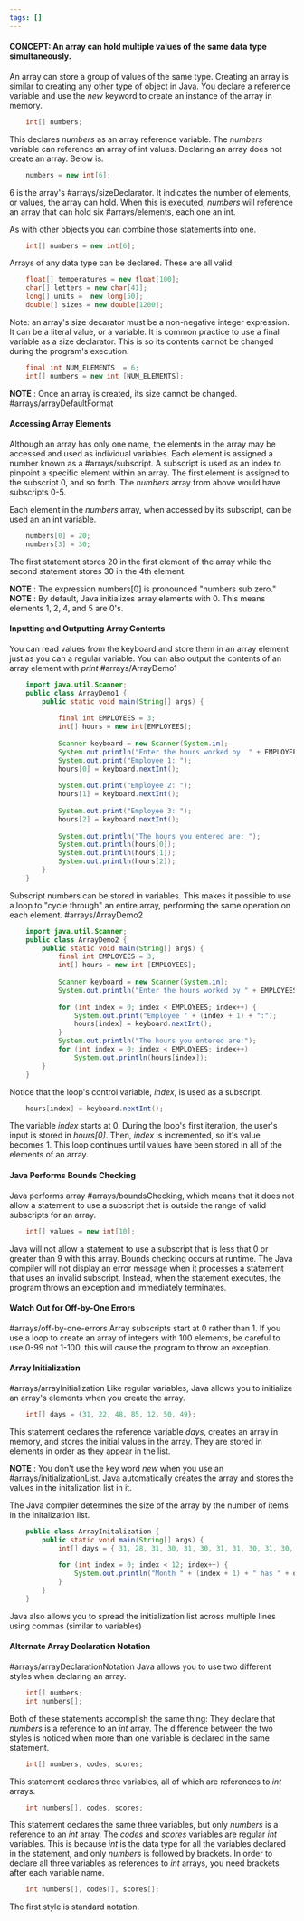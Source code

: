 ```yaml
---
tags: []
---
```


#### CONCEPT: An array can hold multiple values of the same data type simultaneously.

An array can store a group of values of the same type. Creating an array is similar to creating any other type of object in Java. 
You declare a reference variable and use the *new* keyword to create an instance of the array in memory. 
``` java
	int[] numbers;
```

This declares *numbers* as an array reference variable. The *numbers* variable can reference an array of int values. 
Declaring an array does not create an array. Below is.
``` java
	numbers = new int[6];
```

6 is the array's #arrays/sizeDeclarator. It indicates the number of elements, or values, the array can hold. 
When this is executed, *numbers* will reference an array that can hold six #arrays/elements, each one an int. 

As with other objects you can combine those statements into one. 
``` java
	int[] numbers = new int[6];
```

Arrays of any data type can be declared. These are all valid:
``` java
	float[] temperatures = new float[100];
	char[] letters = new char[41];
	long[] units =  new long[50];
	double[] sizes = new double[1200];
``` 

Note: an array's size decarator must be a non-negative integer expression. 
It can be a literal value, or a variable. It is common practice to use a final variable as a size declarator. This is so its contents cannot be changed during the program's execution.

``` java
	final int NUM_ELEMENTS  = 6;
	int[] numbers = new int [NUM_ELEMENTS];
``` 

**NOTE** : Once an array is created, its size cannot be changed.
#arrays/arrayDefaultFormat
#### Accessing Array Elements

Although an array has only one name, the elements in the array may be accessed and used as individual variables. Each element is assigned a number known as a #arrays/subscript. A subscript is used as an index to pinpoint a specific element within an array. The first element is assigned to the subscript 0, and so forth. The *numbers* array from above would have subscripts 0-5.

Each element in the *numbers* array, when accessed by its subscript, can be used an an int variable. 
``` java
	numbers[0] = 20;
	numbers[3] = 30;
```

The first statement stores 20 in the first element of the array while the second statement stores 30 in the 4th element. 

**NOTE** : The expression numbers[0] is pronounced "numbers sub zero." 
**NOTE** : By default, Java initializes array elements with 0. This means elements 1, 2, 4, and 5 are 0's.

#### Inputting and Outputting Array Contents

You can read values from the keyboard and store them in an array element just as you can a regular variable. You can also output the contents of an array element with *print* 
#arrays/ArrayDemo1
``` java
	import java.util.Scanner;
	public class ArrayDemo1 {
		public static void main(String[] args) {
		
			final int EMPLOYEES = 3;
			int[] hours = new int[EMPLOYEES];
			
			Scanner keyboard = new Scanner(System.in);
			System.out.println("Enter the hours worked by  " + EMPLOYEES + " employees.");
			System.out.print("Employee 1: ");
			hours[0] = keyboard.nextInt();
			
			System.out.print("Employee 2: ");
			hours[1] = keyboard.nextInt();
			
			System.out.print("Employee 3: ");
			hours[2] = keyboard.nextInt();
			
			System.out.println("The hours you entered are: ");
			System.out.println(hours[0]);
			System.out.println(hours[1]);
			System.out.println(hours[2]);
		}
	}
``` 

Subscript numbers can be stored in variables. This makes it possible to use a loop to "cycle through" an entire array, performing the same operation on each element. 
#arrays/ArrayDemo2 
``` java
	import java.util.Scanner;
	public class ArrayDemo2 {
		public static void main(String[] args) {
			final int EMPLOYEES = 3;
			int[] hours = new int [EMPLOYEES];
			
			Scanner keyboard = new Scanner(System.in);
			System.out.println("Enter the hours worked by " + EMPLOYEES + " employees.");
			
			for (int index = 0; index < EMPLOYEES; index++) {
				System.out.print("Employee " + (index + 1) + ":");
				hours[index] = keyboard.nextInt();
			}
			System.out.println("The hours you entered are:");
			for (int index = 0; index < EMPLOYEES; index++)
				System.out.println(hours[index]);
		}	
	}
```

Notice that the loop's control variable, *index*, is used as a subscript.

``` java
	hours[index] = keyboard.nextInt();
```

The variable *index* starts at 0. During the loop's first iteration, the user's input is stored in *hours[0]*. Then, *index* is incremented, so it's value becomes 1. This loop continues until values have been stored in all of the elements of an array.

#### Java Performs Bounds Checking

Java performs array #arrays/boundsChecking, which means that it does not allow a statement to use a subscript that is outside the range of valid subscripts for an array. 

``` java
	int[] values = new int[10];
```

Java will not allow a statement to use a subscript that is less that 0 or greater than 9 with this array. Bounds checking occurs at runtime. 
The Java compiler will not display an error message when it processes a statement that uses an invalid subscript. Instead, when the statement executes, the program throws an exception and immediately terminates. 

#### Watch Out for Off-by-One Errors
#arrays/off-by-one-errors
Array subscripts start at 0 rather than 1. If you use a loop to create an array of integers with 100 elements, be careful to use 0-99 not 1-100, this will cause the program to throw an exception.

#### Array Initialization
#arrays/arrayInitialization
Like regular variables, Java allows you to initialize an array's elements when you create the array.

``` java
	int[] days = {31, 22, 48, 85, 12, 50, 49};
```

This statement declares the reference variable *days*, creates an array in memory, and stores the initial values in the array. They are stored in elements in order as they appear in the list.

**NOTE** : You don't use the key word *new* when you use an #arrays/initializationList. Java automatically creates the array and stores the values in the initalization list in it. 

The Java compiler determines the size of the array by the number of items in the initalization list. 

``` java
	public class ArrayInitalization {
		public static void main(String[] args) {
			int[] days = { 31, 28, 31, 30, 31, 30, 31, 31, 30, 31, 30, 31 };
			
			for (int index = 0; index < 12; index++) {
				System.out.println("Month " + (index + 1) + " has " + days[index] + " days.");
			}
		}
	}
```

Java also allows you to spread the initialization list across multiple lines using commas (similar to variables)

#### Alternate Array Declaration Notation
#arrays/arrayDeclarationNotation
Java allows you to use two different styles when declaring an array.

``` java
	int[] numbers;
	int numbers[];
```

Both of these statements accomplish the same thing: They declare that *numbers* is a reference to an *int* array. The difference between the two styles is noticed when more than one variable is declared in the same statement. 

``` java
	int[] numbers, codes, scores;
```

This statement declares three variables, all of which are references to *int* arrays. 

``` java
	int numbers[], codes, scores;
```

This statement declares the same three variables, but only *numbers* is a reference to an *int* array. The *codes* and *scores* variables are regular *int* variables. 
This is because *int* is the data type for all the variables declared in the statement, and only *numbers* is followed by brackets. 
In order to declare all three variables as references to *int* arrays, you need brackets after each variable name. 

``` java
	int numbers[], codes[], scores[];
```

The first style is standard notation. 
